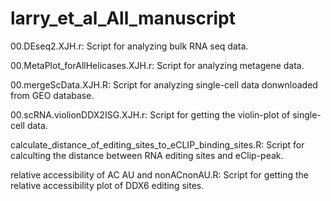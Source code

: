 # larry_et_al_All_manuscript

00.DEseq2.XJH.r: Script for analyzing bulk RNA seq data.

00.MetaPlot_forAllHelicases.XJH.r: Script for analyzing metagene data.

00.mergeScData.XJH.R: Script for analyzing single-cell data donwnloaded from GEO database.

00.scRNA.violionDDX2ISG.XJH.r: Script for getting the violin-plot of single-cell data.

calculate_distance_of_editing_sites_to_eCLIP_binding_sites.R: Script for calculting the distance between RNA editing sites and eClip-peak.

relative accessibility of AC AU and nonACnonAU.R: Script for getting the relative accessibility plot of DDX6 editing sites.
